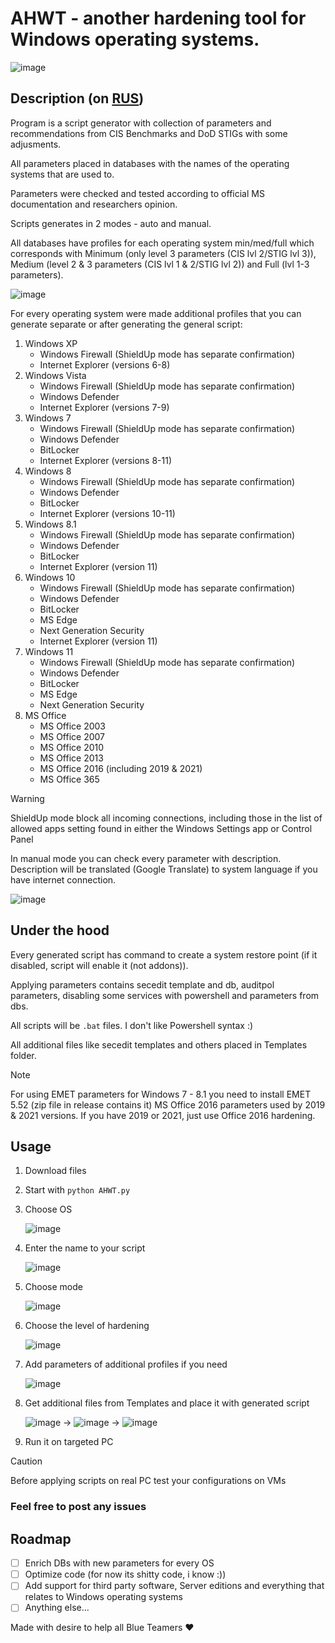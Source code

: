 # AHWT - another hardening tool for Windows operating systems.
![image](https://github.com/n0rthl1ght/ahwt/assets/92512883/3d16cc94-9951-403f-aef1-7b702d09aa85)

## Description (on [RUS](https://github.com/n0rthl1ght/ahwt/blob/main/README_RU.md))
Program is a script generator with collection of parameters and recommendations from CIS Benchmarks and DoD STIGs with some adjusments.

All parameters placed in databases with the names of the operating systems that are used to. 

Parameters were checked and tested according to official MS documentation and researchers opinion.

Scripts generates in 2 modes - auto and manual.

All databases have profiles for each operating system min/med/full which corresponds with Minimum (only level 3 parameters (CIS lvl 2/STIG lvl 3)), Medium (level 2 & 3 parameters (CIS lvl 1 & 2/STIG lvl 2)) and Full (lvl 1-3 parameters).

![image](https://github.com/n0rthl1ght/ahwt/assets/92512883/406eca52-b9d1-44e3-854b-f1e24e037ee6)

For every operating system were made additional profiles that you can generate separate or after generating the general script:
1. Windows XP
   - Windows Firewall (ShieldUp mode has separate confirmation)
   - Internet Explorer (versions 6-8)
2. Windows Vista
   - Windows Firewall (ShieldUp mode has separate confirmation)
   - Windows Defender
   - Internet Explorer (versions 7-9)
3. Windows 7
   - Windows Firewall (ShieldUp mode has separate confirmation)
   - Windows Defender
   - BitLocker
   - Internet Explorer (versions 8-11)
4. Windows 8
   - Windows Firewall (ShieldUp mode has separate confirmation)
   - Windows Defender
   - BitLocker
   - Internet Explorer (versions 10-11)
5. Windows 8.1
   - Windows Firewall (ShieldUp mode has separate confirmation)
   - Windows Defender
   - BitLocker
   - Internet Explorer (version 11)
6. Windows 10
   - Windows Firewall (ShieldUp mode has separate confirmation)
   - Windows Defender
   - BitLocker
   - MS Edge
   - Next Generation Security
   - Internet Explorer (version 11)
7. Windows 11
   - Windows Firewall (ShieldUp mode has separate confirmation)
   - Windows Defender
   - BitLocker
   - MS Edge
   - Next Generation Security
8. MS Office
   - MS Office 2003
   - MS Office 2007
   - MS Office 2010
   - MS Office 2013
   - MS Office 2016 (including 2019 & 2021)
   - MS Office 365

> [!WARNING]
> ShieldUp mode block all incoming connections, including those in the list of allowed apps setting found in either the Windows Settings app or Control Panel

In manual mode you can check every parameter with description. Description will be translated (Google Translate) to system language if you have internet connection.

![image](https://github.com/n0rthl1ght/ahwt/assets/92512883/f7be2112-60d7-44e7-b597-bb5cb690455e)

## Under the hood

Every generated script has command to create a system restore point (if it disabled, script will enable it (not addons)).

Applying parameters contains secedit template and db, auditpol parameters, disabling some services with powershell and parameters from dbs.

All scripts will be ```.bat``` files. I don't like Powershell syntax :)

All additional files like secedit templates and others placed in Templates folder.

> [!NOTE]
> For using EMET parameters for Windows 7 - 8.1 you need to install EMET 5.52 (zip file in release contains it)
> MS Office 2016 parameters used by 2019 & 2021 versions. If you have 2019 or 2021, just use Office 2016 hardening.

## Usage

1. Download files
2. Start with ```python AHWT.py```
3. Choose OS
   
   ![image](https://github.com/n0rthl1ght/ahwt/assets/92512883/9944050a-6efb-4bb1-a845-eed1859c4604)

4. Enter the name to your script

   ![image](https://github.com/n0rthl1ght/ahwt/assets/92512883/6ef6f64f-d7ff-4c9c-a802-3e988e1ac7ec)

5. Choose mode
   
   ![image](https://github.com/n0rthl1ght/ahwt/assets/92512883/51373b37-c385-40e5-adea-a66be9443935)

6. Choose the level of hardening

   ![image](https://github.com/n0rthl1ght/ahwt/assets/92512883/cf7d3cea-a8e2-4c85-8962-d7ff3fc8209d)

7. Add parameters of additional profiles if you need

   ![image](https://github.com/n0rthl1ght/ahwt/assets/92512883/429dd5a9-2388-4d16-a4e6-fc35f71a50e6)

8. Get additional files from Templates and place it with generated script

    ![image](https://github.com/n0rthl1ght/ahwt/assets/92512883/531edd63-58b0-489f-9a87-12ed33c08e81) -> ![image](https://github.com/n0rthl1ght/ahwt/assets/92512883/3cbdaf57-74c3-4236-9abf-cb9feaf837f1) -> ![image](https://github.com/n0rthl1ght/ahwt/assets/92512883/b1c0e6dc-6942-4bc4-b779-1988c6824f16)

9. Run it on targeted PC

> [!CAUTION]
> Before applying scripts on real PC test your configurations on VMs

### Feel free to post any issues

## Roadmap
- [ ] Enrich DBs with new parameters for every OS
- [ ] Optimize code (for now its shitty code, i know :))
- [ ] Add support for third party software, Server editions and everything that relates to Windows operating systems
- [ ] Anything else...

Made with desire to help all Blue Teamers ❤️
